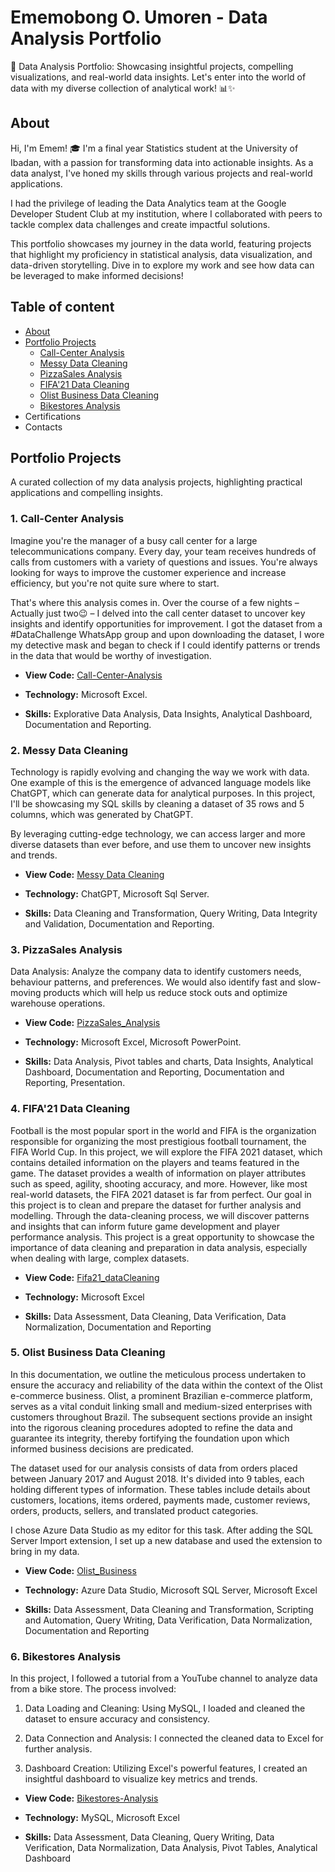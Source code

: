 # Ememobong O. Umoren - Data Analysis Portfolio
🌟 Data Analysis Portfolio: Showcasing insightful projects, compelling visualizations, and real-world data insights. Let's enter into the world of data with my diverse collection of analytical work! 📊✨

## About
Hi, I'm Emem! 🎓 I'm a final year Statistics student at the University of Ibadan, with a passion for transforming data into actionable insights. As a data analyst, I've honed my skills through various projects and real-world applications.

I had the privilege of leading the Data Analytics team at the Google Developer Student Club at my institution, where I collaborated with peers to tackle complex data challenges and create impactful solutions.

This portfolio showcases my journey in the data world, featuring projects that highlight my proficiency in statistical analysis, data visualization, and data-driven storytelling. Dive in to explore my work and see how data can be leveraged to make informed decisions!

## Table of content
* [About](https://github.com/Emem-Data/data_analysis_portfolio/blob/main/README.md#about)
* [Portfolio Projects](https://github.com/Emem-Data/data_analysis_portfolio/blob/main/README.md#portfolio-projects)
    + [Call-Center Analysis](https://github.com/Emem-Data/data_analysis_portfolio/blob/main/README.md#1-call-center-analysis)
    + [Messy Data Cleaning](https://github.com/Emem-Data/data_analysis_portfolio/blob/main/README.md#2-messy-data-analysis)
    + [PizzaSales Analysis](https://github.com/Emem-Data/data_analysis_portfolio/blob/main/README.md#3-pizzasales-analysis)
    + [FIFA'21 Data Cleaning](https://github.com/Emem-Data/data_analysis_portfolio/blob/main/README.md#4-fifa21-data-cleaning)
    + [Olist Business Data Cleaning](https://github.com/Emem-Data/data_analysis_portfolio/blob/main/README.md#5-olist-business-data-cleaning)
    + [Bikestores Analysis](https://github.com/Emem-Data/data_analysis_portfolio/blob/main/README.md#6-bikestores-analysis)
* Certifications
* Contacts




## Portfolio Projects
A curated collection of my data analysis projects, highlighting practical applications and compelling insights.

### **1. Call-Center Analysis**

Imagine you're the manager of a busy call center for a large telecommunications company. Every day, your team receives hundreds of calls from customers with a variety of questions and issues. You're always looking for ways to improve the customer experience and increase efficiency, but you're not quite sure where to start.

That's where this analysis comes in. Over the course of a few nights – Actually just two😉 – I delved into the call center dataset to uncover key insights and identify opportunities for improvement. I got the dataset from a #DataChallenge WhatsApp group and upon downloading the dataset, I wore my detective mask and began to check if I could identify patterns or trends in the data that would be worthy of investigation.

+ **View Code:** [Call-Center-Analysis](https://github.com/Emem-Data/Call-Center-Analysis)

+ **Technology:** Microsoft Excel.

+ **Skills:** Explorative Data Analysis, Data Insights, Analytical Dashboard, Documentation and Reporting.


### **2. Messy Data Cleaning**

Technology is rapidly evolving and changing the way we work with data. One example of this is the emergence of advanced language models like ChatGPT, which can generate data for analytical purposes. In this project, I'll be showcasing my SQL skills by cleaning a dataset of 35 rows and 5 columns, which was generated by ChatGPT.

By leveraging cutting-edge technology, we can access larger and more diverse datasets than ever before, and use them to uncover new insights and trends.

+ **View Code:** [Messy Data Cleaning](https://github.com/Emem-Data/MessyData2)

+ **Technology:** ChatGPT, Microsoft Sql Server.

+ **Skills:** Data Cleaning and Transformation, Query Writing, Data Integrity and Validation, Documentation and Reporting.


### **3. PizzaSales Analysis**

Data Analysis: Analyze the company data to identify customers needs, behaviour patterns, and preferences.  We would also identify fast and slow-moving products which will help us reduce stock outs  and optimize warehouse operations. 

+ **View Code:** [PizzaSales_Analysis](https://github.com/Emem-Data/PizzaSales_Analysis)

+ **Technology:** Microsoft Excel, Microsoft PowerPoint.

+ **Skills:** Data Analysis, Pivot tables and charts, Data Insights, Analytical Dashboard, Documentation and Reporting, Documentation and Reporting, Presentation.


### **4. FIFA'21 Data Cleaning** 
Football is the most popular sport in the world and FIFA is the organization responsible for organizing the most prestigious football tournament, the FIFA World Cup. In this project, we will explore the FIFA 2021 dataset, which contains detailed information on the players and teams featured in the game. The dataset provides a wealth of information on player attributes such as speed, agility, shooting accuracy, and more. However, like most real-world datasets, the FIFA 2021 dataset is far from perfect. Our goal in this project is to clean and prepare the dataset for further analysis and modelling. Through the data-cleaning process, we will discover patterns and insights that can inform future game development and player performance analysis. This project is a great opportunity to showcase the importance of data cleaning and preparation in data analysis, especially when dealing with large, complex datasets.

+ **View Code:** [Fifa21_dataCleaning](https://github.com/Emem-Data/Fifa21_dataCleaning)

+ **Technology:** Microsoft Excel

+ **Skills:** Data Assessment, Data Cleaning, Data Verification, Data Normalization, Documentation and Reporting


### **5. Olist Business Data Cleaning** 

In this documentation, we outline the meticulous process undertaken to ensure the accuracy and reliability of the data within the context of the Olist e-commerce business. Olist, a prominent Brazilian e-commerce platform, serves as a vital conduit linking small and medium-sized enterprises with customers throughout Brazil. The subsequent sections provide an insight into the rigorous cleaning procedures adopted to refine the data and guarantee its integrity, thereby fortifying the foundation upon which informed business decisions are predicated.

The dataset used for our analysis consists of data from orders placed between January 2017 and August 2018. It's divided into 9 tables, each holding different types of information. These tables include details about customers, locations, items ordered, payments made, customer reviews, orders, products, sellers, and translated product categories.

I chose Azure Data Studio as my editor for this task. After adding the SQL Server Import extension, I set up a new database and used the extension to bring in my data.

+ **View Code:** [Olist_Business](https://github.com/Emem-Data/Olist_Business)

+ **Technology:** Azure Data Studio, Microsoft SQL Server, Microsoft Excel

+ **Skills:** Data Assessment, Data Cleaning and Transformation, Scripting and Automation, Query Writing, Data Verification, Data Normalization, Documentation and Reporting


### **6. Bikestores Analysis**

In this project, I followed a tutorial from a YouTube channel to analyze data from a bike store. The process involved:

1. Data Loading and Cleaning: Using MySQL, I loaded and cleaned the dataset to ensure accuracy and consistency.

2. Data Connection and Analysis: I connected the cleaned data to Excel for further analysis.

3. Dashboard Creation: Utilizing Excel's powerful features, I created an insightful dashboard to visualize key metrics and trends.

+ **View Code:** [Bikestores-Analysis](https://github.com/Emem-Data/Bikestores-Analysis)

+ **Technology:** MySQL, Microsoft Excel

+ **Skills:** Data Assessment, Data Cleaning, Query Writing, Data Verification, Data Normalization, Data Analysis, Pivot Tables, Analytical Dashboard
